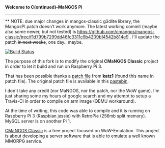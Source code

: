 **Welcome to C(ontinued)-MaNGOS Pi**

----------

** NOTE: due major changes in mangos-classic g3dlite library, the MangosPI.patch doesn't work anymore. The latest working commit (maybe also some newer, but not tested) is https://github.com/cmangos/mangos-classic/tree/f1d799b7299dd46fc3311e9b4209bf4542b814e9 . I'll update the patch ~~in next weeks~~, one day.. maybe.

[![Build Status](https://www.travis-ci.com/Morlackx/mangos-classic-raspberry-pi.svg?branch=master)](https://www.travis-ci.com/Morlackx/mangos-classic-raspberry-pi)

The purpose of this fork is to modify the original **CMaNGOS Classic** project in order to let it build and run on Raspberry Pi 3.

That has been possible thanks a [patch file](https://github.com/Morlackx/mangos-classic-raspberry-pi/blob/master/MangosPI.patch) from **katz1** (found this name in patch file). The original patch file is available in this [pastebin](https://pastebin.com/ZKNWcBPY).

I don't take any credit (nor MaNGOS, nor the patch, nor the WoW game). I'm just sharing some my hours of google search and my attempt to setup a Travis-CI in order to compile on arm image (QEMU workaround).

At the time of writing, this code was able to compile and it is running on Raspberry Pi 3 (Raspbian jessie) with RetroPie (256mb split memory). MySQL server is on another Pi 1. 

[CMaNGOS Classic](https://github.com/cmangos/mangos-classic)  is a free project focused on WoW-Emulation. This project is about developing a server software that is able to emulate a well known MMORPG service.

